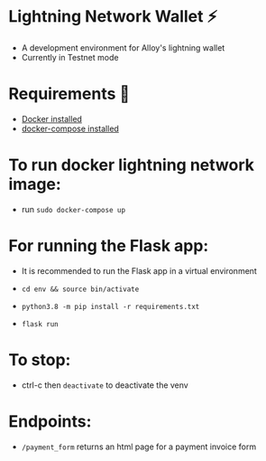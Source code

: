 # Lightning Network Wallet ⚡

* A development environment for Alloy's lightning wallet
* Currently in Testnet mode

# Requirements 🔧

* [Docker installed](https://docs.docker.com/get-docker/)
* [docker-compose installed](https://docs.docker.com/compose/install/)

# To run docker lightning network image:

* run `sudo docker-compose up`

# For running the Flask app:

* It is recommended to run the Flask app in a virtual environment

* `cd env && source bin/activate`
* `python3.8 -m pip install -r requirements.txt`
*  `flask run` 

# To stop:

* ctrl-c then `deactivate` to deactivate the venv


# Endpoints:

* `/payment_form` returns an html page for a payment invoice form
